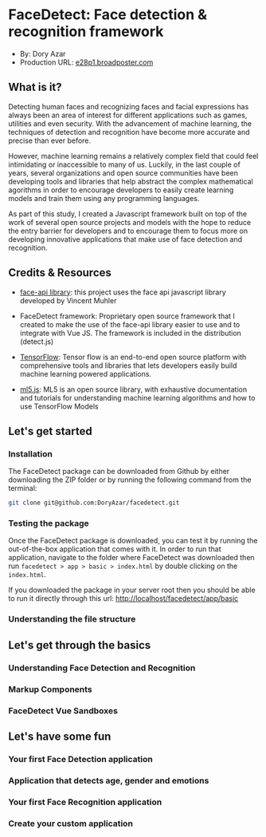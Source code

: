 # FaceDetect: Face detection & recognition framework
+ By: Dory Azar
+ Production URL: [e28p1.broadposter.com](http://e28p1.broadposter.com)

## What is it?

Detecting human faces and recognizing faces and facial expressions has always been an area of interest for different applications such as games, utilities and even security. With the advancement of machine learning, the techniques of detection and recognition have become more accurate and precise than ever before.

However, machine learning remains a relatively complex field that could feel intimidating or inaccessible to many of us. Luckily, in the last couple of years, several organizations and open source communities have been developing tools and libraries that help abstract the complex mathematical agorithms in order to encourage developers to easily create learning models and train them using any programming languages. 

As part of this study, I created a Javascript framework built on top of the work of several open source projects and models with the hope to reduce the entry barrier for developers and to encourage them to focus more on developing innovative applications that make use of face detection and recognition.


## Credits & Resources

* [face-api library](https://github.com/justadudewhohacks/face-api.js/): this project uses the face api javascript library developed by Vincent Muhler

* FaceDetect framework: Proprietary open source framework that I created to make the use of the face-api library easier to use and to integrate with Vue JS. The framework is included in the distribution (detect.js)

* [TensorFlow](https://www.tensorflow.org/): Tensor flow is an end-to-end open source platform with comprehensive tools and libraries that lets developers easily build machine learning powered applications.

* [ml5.js](https://ml5js.org/): ML5 is an open source library, with exhaustive documentation and tutorials for understanding machine learning algorithms and how to use TensorFlow Models



## Let's get started

### Installation

The FaceDetect package can be downloaded from Github by either downloading the ZIP folder or by running the following command from the terminal:

```bash
git clone git@github.com:DoryAzar/facedetect.git

```

### Testing the package

Once the FaceDetect package is downloaded, you can test it by running the out-of-the-box application that comes with it.
In order to run that application, navigate to the folder where FaceDetect was downloaded then run `facedetect > app > basic > index.html` by double clicking on the `index.html`. 

If you downloaded the package in your server root then you should be able to run it directly through this url: <http://localhost/facedetect/app/basic>



### Understanding the file structure



## Let's get through the basics

### Understanding Face Detection and Recognition



### Markup Components

### FaceDetect Vue Sandboxes


## Let's have some fun

### Your first Face Detection application


### Application that detects age, gender and emotions


### Your first Face Recognition application


### Create your custom application


